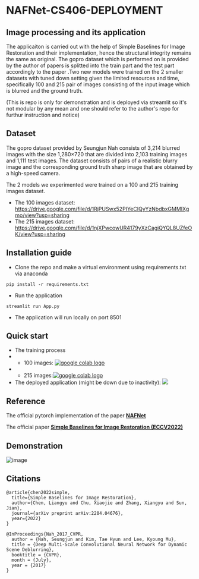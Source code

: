# NAFNet-CS406-DEPLOYMENT
## Image processing and its application
The applicaiton is carried out with the help of Simple Baselines for Image Restoration and their implementation, hence the structural integrity remains the same as original. The gopro dataset which is performed on is provided by the author of papers is splitted into the train part and the test part accordingly to the paper .Two new models were trained on the 2 smaller datasets with tuned down setting given the limited resources and time, specifically 100 and 215 pair of images consisting of the input image which is blurred and the ground truth. 

(This is repo is only for demonstration and is deployed via streamlit so it's not modular by any mean and one should refer to the author's repo for furthur instruction and notice)

## Dataset
The gopro dataset provided by Seungjun Nah consists of 3,214 blurred images with the size 1,280×720 that are divided into 2,103 training images and 1,111 test images. The dataset consists of pairs of a realistic blurry image and the corresponding ground truth sharp image that are obtained by a high-speed camera.

The 2 models we experimented were trained on a 100 and 215 training images dataset.
* The 100 images dataset: https://drive.google.com/file/d/1RjPUSwx52PIYeCIQyYzNbdbxGMMIXgmo/view?usp=sharing
* The 215 images dataset: https://drive.google.com/file/d/1njXPwcowUR4179yXzCagiQYQL8UZfeOK/view?usp=sharing

## Installation guide
* Clone the repo and make a virtual environment using requirements.txt via anaconda
```
pip install -r requirements.txt
```
* Run the application
```
streamlit run App.py
```
* The application will run locally on port 8501
## Quick start
* The training process
* - 100 images: [<a href="https://colab.research.google.com/drive/16g4UNwuob_qRSTAfyusUqWiugVN71Dls?usp=sharing"><img src="https://colab.research.google.com/assets/colab-badge.svg" alt="google colab logo"></a>](https://colab.research.google.com/drive/16g4UNwuob_qRSTAfyusUqWiugVN71Dls?usp=sharing)
* - 215 images:[<a href="https://colab.research.google.com/drive/1qUmWq3n5F8Xtj2SPu6Vs6hd2dxpzQKJZ?usp=sharing"><img src="https://colab.research.google.com/assets/colab-badge.svg" alt="google colab logo"></a>](https://colab.research.google.com/drive/1qUmWq3n5F8Xtj2SPu6Vs6hd2dxpzQKJZ?usp=sharing)
* The deployed application (might be down due to inactivity): [<a href="https://huyrand-nafnet-cs406-app-z6c01t.streamlit.app/"><img src="https://raw.githubusercontent.com/rlew631/rlew631/b09a7af3f30f8b5a5428dbeb07b9021622018685/red_streamlit.svg" ></a>](https://huyrand-nafnet-cs406-app-z6c01t.streamlit.app/)
## Reference
The official pytorch implementation of the paper **[NAFNet](https://github.com/megvii-research/NAFNet)**

The official paper **[Simple Baselines for Image Restoration (ECCV2022)](https://arxiv.org/abs/2204.04676)**
## Demonstration
![image](https://user-images.githubusercontent.com/82890282/211042451-fd40b67d-7a2e-4684-8205-bf0d491cee07.png)

## Citations
```
@article{chen2022simple,
  title={Simple Baselines for Image Restoration},
  author={Chen, Liangyu and Chu, Xiaojie and Zhang, Xiangyu and Sun, Jian},
  journal={arXiv preprint arXiv:2204.04676},
  year={2022}
}
```

```
@InProceedings{Nah_2017_CVPR,
  author = {Nah, Seungjun and Kim, Tae Hyun and Lee, Kyoung Mu},
  title = {Deep Multi-Scale Convolutional Neural Network for Dynamic Scene Deblurring},
  booktitle = {CVPR},
  month = {July},
  year = {2017}
}
```
